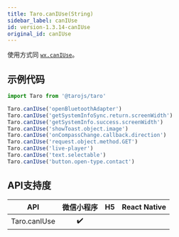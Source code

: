 ```yaml
---
title: Taro.canIUse(String)
sidebar_label: canIUse
id: version-1.3.14-canIUse
original_id: canIUse
---
```



使用方式同 [`wx.canIUse`](https://developers.weixin.qq.com/miniprogram/dev/api/wx.canIUse.html)。

## 示例代码

```jsx
import Taro from '@tarojs/taro'

Taro.canIUse('openBluetoothAdapter')
Taro.canIUse('getSystemInfoSync.return.screenWidth')
Taro.canIUse('getSystemInfo.success.screenWidth')
Taro.canIUse('showToast.object.image')
Taro.canIUse('onCompassChange.callback.direction')
Taro.canIUse('request.object.method.GET')
Taro.canIUse('live-player')
Taro.canIUse('text.selectable')
Taro.canIUse('button.open-type.contact')

```

## API支持度


| API | 微信小程序 | H5 | React Native |
| :-: | :-: | :-: | :-: |
| Taro.canIUse | ✔️ |  |  |

